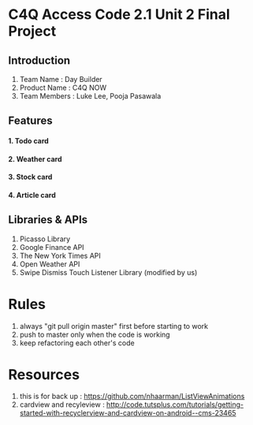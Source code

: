 # C4Q Access Code 2.1 Unit 2 Final Project

## Introduction

1. Team Name : Day Builder
2. Product Name : C4Q NOW
3. Team Members : Luke Lee, Pooja Pasawala



## Features

#### 1. Todo card
#### 2. Weather card
#### 3. Stock card
#### 4. Article card


## Libraries & APIs

1. Picasso Library
2. Google Finance API
3. The New York Times API
4. Open Weather API
5. Swipe Dismiss Touch Listener Library (modified by us)


# Rules
1. always "git pull origin master" first before starting to work
2. push to master only when the code is working
3. keep refactoring each other's code


# Resources

1. this is for back up : https://github.com/nhaarman/ListViewAnimations
2. cardview and recyleview : http://code.tutsplus.com/tutorials/getting-started-with-recyclerview-and-cardview-on-android--cms-23465
